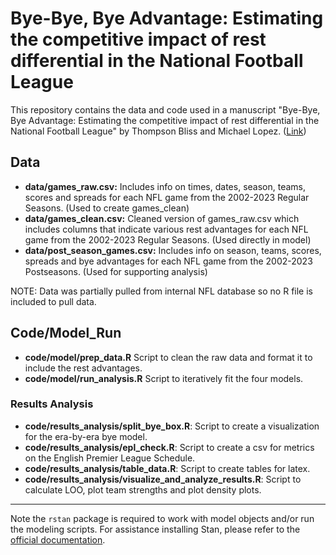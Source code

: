 # Bye-Bye, Bye Advantage: Estimating the competitive impact of rest differential in the National Football League
This repository contains the data and code used in a manuscript "Bye-Bye, Bye Advantage: Estimating the competitive impact of rest differential in the National Football League" by Thompson Bliss and Michael Lopez. ([Link](google.com))

## Data

* __data/games_raw.csv:__ Includes info on times, dates, season, teams, scores and spreads for each NFL game from the 2002-2023 Regular Seasons. (Used to create games_clean)
* __data/games_clean.csv:__ Cleaned version of games_raw.csv which includes columns that indicate various rest advantages for each NFL game from the 2002-2023 Regular Seasons. (Used directly in model)
* __data/post_season_games.csv:__ Includes info on season, teams, scores, spreads and bye advantages for each NFL game from the 2002-2023 Postseasons. (Used for supporting analysis)

NOTE: Data was partially pulled from internal NFL database so no R file is included to pull data.

## Code/Model_Run

* __code/model/prep_data.R__ Script to clean the raw data and format it to include the rest advantages.
* __code/model/run_analysis.R__ Script to iteratively fit the four models.

### Results Analysis

* __code/results_analysis/split_bye_box.R__: Script to create a visualization for the era-by-era bye model.
* __code/results_analysis/epl_check.R__: Script to create a csv for metrics on the English Premier League Schedule.
* __code/results_analysis/table_data.R__: Script to create tables for latex.
* __code/results_analysis/visualize_and_analyze_results.R__: Script to calculate LOO, plot team strengths and plot density plots.


---

Note the `rstan` package is required to work with model objects and/or run the modeling scripts. For assistance installing Stan, please refer to the [official documentation](https://github.com/stan-dev/rstan/wiki/RStan-Getting-Started).
